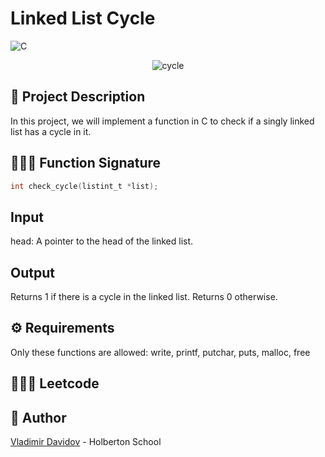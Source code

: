 # Linked List Cycle

![C](https://img.shields.io/badge/C-00599C?style=for-the-badge&logo=c&logoColor=white)


<p align="center">
  <img src="https://github.com/v-dav/holbertonschool-interview/assets/115344057/d73c7027-fd32-4fce-b6b8-321b9fac7167" alt="cycle">
</p>

## 🧐 Project Description

In this project, we will implement a function in C to check if a singly linked list has a cycle in it.

## 🧑🏼‍💻 Function Signature

```c
int check_cycle(listint_t *list);
```

## Input
head: A pointer to the head of the linked list.

## Output
Returns 1 if there is a cycle in the linked list.
Returns 0 otherwise.

## ⚙️ Requirements

Only these functions are allowed: write, printf, putchar, puts, malloc, free

## 🧑🏼‍💻 Leetcode


##  🙇 Author

[Vladimir Davidov](https://github.com/v-dav) - Holberton School
